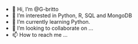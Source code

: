 - 👋 Hi, I’m @G-britto
- 👀 I’m interested in Python, R, SQL and MongoDB
- 🌱 I’m currently learning Python.
- 💞️ I’m looking to collaborate on ...
- 📫 How to reach me ...

<!---
G-britto/G-britto is a ✨ special ✨ repository because its `README.md` (this file) appears on your GitHub profile.
You can click the Preview link to take a look at your changes.
--->

